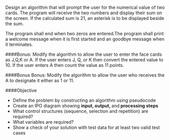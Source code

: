 Design an algorithm that will prompt the user for the numerical value of two cards. The program will receive the two numbers and display their sum on the screen. If the calculated sum is 21, an asterisk is to be displayed beside the sum.

The program shall end when two zeros are entered.The program shall print a welcome message when it is first started and an goodbye message when it terminates.

####Bonus:
Modify the algorithm to allow the user to enter the face cards as J,Q,K or A. If the user enters J, Q, or K then convert the entered value to 10. If the user enters A then count the value as 11 points.

####Bonus Bonus:
Modify the algorithm to allow the user who receives the A to designate it either as 1 or 11.


####Objective
* Define the problem by constructing an algorithm using pseudocode
* Create an IPO diagram showing <strong>input, output, </strong>and<strong> processing steps</strong>
* What control structures (sequence, selection and repetition) are required?
* What variables are required?
* Show a check of your solution with test data for at least two valid test cases



